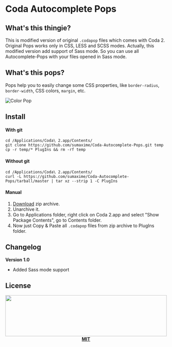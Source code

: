 # Coda Autocomplete Pops

## What's this thingie?

This is modified version of original `.codapop` files which comes with Coda 2. Original Pops works only in CSS, LESS and SCSS modes. Actually, this modified version add support of Sass mode. So you can use all Autocomplete-Pops with your files opened in Sass mode.

## What's this pops?

Pops help you to easily change some CSS properties, like `border-radius`, `border-width`, CSS colors, `margin`, etc.

![Color Pop][colorPop]

## Install

#### With git

```
cd /Applications/Coda\ 2.app/Contents/
git clone https://github.com/sumaxime/Coda-Autocomplete-Pops.git temp
cp -r temp/* PlugIns && rm -rf temp
```

#### Without git

```
cd /Applications/Coda\ 2.app/Contents/
curl -L https://github.com/sumaxime/Coda-Autocomplete-Pops/tarball/master | tar xz --strip 1 -C PlugIns
```

#### Manual

1. [Download][download] zip archive.
2. Unarchive it.
3. Go to Applications folder, right click on Coda 2.app and select "Show Package Contents", go to Contents folder.
4. Now just Copy & Paste all `.codapop` files from zip archive to PlugIns folder.

## Changelog

**Version 1.0**
- Added Sass mode support

## License

<p align="center">
  <a href="./LICENSE"><img src="https://i1.sumaxi.me/i/logo.svg" width="100%" height="128"></a>
  <a href="./LICENSE"><strong>MIT</strong></a>
</p>



[colorPop]: http://i.imgur.com/yk9mZIA.png
[download]: https://github.com/sumaxime/Coda-Autocomplete-Pops/archive/master.zip
